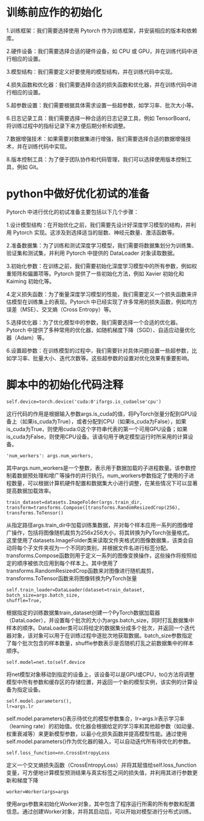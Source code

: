# 训练前应作的初始化
1.训练框架：我们需要选择使用 Pytorch 作为训练框架，并安装相应的版本和依赖库。

2.硬件设备：我们需要选择合适的硬件设备，如 CPU 或 GPU，并在训练代码中进行相应的设置。

3.模型结构：我们需要定义好要使用的模型结构，并在训练代码中实现。

4.损失函数和优化器：我们需要选择合适的损失函数和优化器，并在训练代码中进行相应的设置。

5.超参数设置：我们需要根据具体需求设置一些超参数，如学习率、批次大小等。

6.日志记录工具：我们需要选择一种合适的日志记录工具，例如 TensorBoard，将训练过程中的指标记录下来方便后期分析和调整。

7.数据增强技术：如果需要对数据集进行增强，我们需要选择合适的数据增强技术，并在训练代码中实现。

8.版本控制工具：为了便于团队协作和代码管理，我们可以选择使用版本控制工具，例如 Git。

# python中做好优化初试的准备
 Pytorch 中进行优化的初试准备主要包括以下几个步骤：

1.设计模型结构：在开始优化之前，我们需要先设计好深度学习模型的结构，并利用 Pytorch 实现。这涉及到选择适当的层数、神经元数量、激活函数等。

2.准备数据集：为了训练和测试深度学习模型，我们需要将数据集划分为训练集、验证集和测试集，并利用 Pytorch 中提供的 DataLoader 对象读取数据。

3.初始化参数：在训练之前，我们需要初始化深度学习模型中的所有参数，例如权重矩阵和偏置项等。Pytorch 提供了一些初始化方法，例如 Xavier 初始化和 Kaiming 初始化等。

4.定义损失函数：为了衡量深度学习模型的性能，我们需要定义一个损失函数来评估模型在训练集上的表现。Pytorch 中已经实现了许多常用的损失函数，例如均方误差（MSE）、交叉熵（Cross Entropy）等。

5.选择优化器：为了优化模型中的参数，我们需要选择一个合适的优化器。Pytorch 中提供了多种常用的优化器，如随机梯度下降（SGD）、自适应动量优化器（Adam）等。

6.设置超参数：在训练模型的过程中，我们需要针对具体问题设置一些超参数，比如学习率、批量大小、迭代次数等。这些超参数的设置对优化效果有重要影响。

# 脚本中的初始化代码注释
```
self.device=torch.device('cuda:0'ifargs.is_cudaelse'cpu')
```
这行代码的作用是根据输入参数args.is_cuda的值，将PyTorch张量分配到GPU设备上（如果is_cuda为True），或者分配到CPU（如果is_cuda为False），如果is_cuda为True，则使用cuda:0这个字符串代表的第一个可用GPU设备；如果is_cuda为False，则使用CPU设备。该语句用于确定模型运行时所采用的计算设备。
```
'num_workers': args.num_workers,
```
其中args.num_workers是一个整数，表示用于数据加载的子进程数量。该参数控制着数据预处理和增广等操作的并行执行。num_workers参数指定了使用的子进程数量，可以根据计算机硬件配置和数据集大小进行调整，在某些情况下可以显著提高数据加载效率。
```
train_dataset=datasets.ImageFolder(args.train_dir,
transform=transforms.Compose([transforms.RandomResizedCrop(256),
transforms.ToTensor()
```
从指定路径args.train_dir中加载训练集数据，并对每个样本应用一系列的图像增广操作，包括将图像随机裁剪为256x256大小，将其转换为PyTorch张量格式。这里使用了datasets.ImageFolder类来读取文件夹格式的图像数据集，该类会自动将每个子文件夹视为一个不同的类别，并根据文件名进行标签分配。transforms.Compose函数则用于定义一系列的图像变换操作，这些操作将按照给定的顺序被依次应用到每个样本上。其中使用了transforms.RandomResizedCrop函数来对图像进行随机裁剪，transforms.ToTensor函数来将图像转换为PyTorch张量
```
self.train_loader=DataLoader(dataset=train_dataset,
batch_size=args.batch_size,
shuffle=True,
```
根据指定的训练数据集train_dataset创建一个PyTorch数据加载器（DataLoader），并设置每个批次的大小为args.batch_size，同时打乱数据集中样本的顺序。DataLoader类可以将给定的数据集分成多个批次，并返回一个迭代器对象，该对象可以用于在训练过程中逐批次地获取数据。batch_size参数指定了每个批次包含的样本数量，shuffle参数表示是否随机打乱之前数据集中的样本顺序。
```
self.model=net.to(self.device
```
将net模型对象移动到指定的设备上，该设备可以是GPU或CPU，to()方法将调整模型中所有参数和缓存区的存储位置，并返回一个新的模型实例，该实例的计算设备为指定设备。
```
self.model.parameters(),
lr=args.lr
```
self.model.parameters()表示待优化的模型参数集合，lr=args.lr表示学习率（learning rate）的初始值。优化器会根据给定的学习率和其他超参数（如动量、权重衰减等）来更新模型参数，以最小化损失函数并提高模型性能。通过使用self.model.parameters()作为优化器的输入，可以自动迭代所有待优化的参数。
```
self.loss_function=nn.CrossEntropyLoss
```
定义一个交叉熵损失函数（CrossEntropyLoss）并将其赋值给self.loss_function变量，可方便地计算模型预测结果与真实标签之间的损失值，并利用其进行参数更新和梯度下降
```
worker=Worker(args=args
```
使用args参数来初始化Worker对象，其中包含了程序运行所需的所有参数和配置信息。通过创建Worker对象，并将其启动后，可以开始对模型进行分布式训练。




